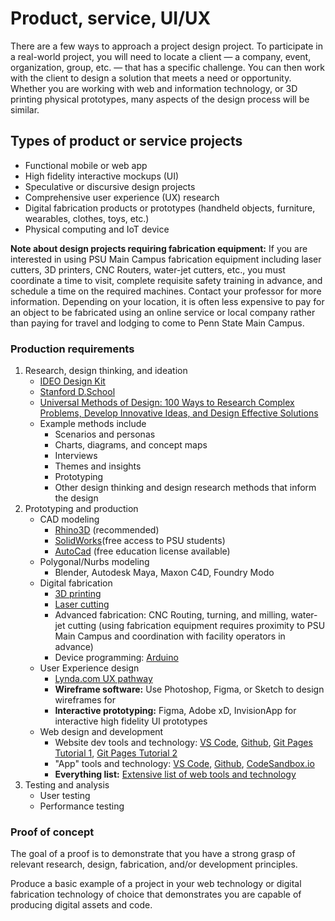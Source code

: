 # Product, service, UI/UX

There are a few ways to approach a project design project. To participate in a real-world project, you will need to locate a client — a company, event, organization, group, etc. — that has a specific challenge. You can then work with the client to design a solution that meets a need or opportunity. Whether you are working with web and information technology, or 3D printing physical prototypes, many aspects of the design process will be similar.

## Types of product or service projects

* Functional mobile or web app
* High fidelity interactive mockups \(UI\)
* Speculative or discursive design projects
* Comprehensive user experience \(UX\) research 
* Digital fabrication products or prototypes \(handheld objects, furniture, wearables, clothes, toys, etc.\)
* Physical computing and IoT device 

**Note about design projects requiring fabrication equipment:** If you are interested in using PSU Main Campus fabrication equipment including laser cutters, 3D printers, CNC Routers, water-jet cutters, etc., you must coordinate a time to visit, complete requisite safety training in advance, and schedule a time on the required machines. Contact your professor for more information. Depending on your location, it is often less expensive to pay for an object to be fabricated using an online service or local company rather than paying for travel and lodging to come to Penn State Main Campus.

### Production requirements

1. Research, design thinking, and ideation
   * [IDEO Design Kit](http://www.designkit.org/methods)
   * [Stanford D.School](https://dschool.stanford.edu/resources/the-bootcamp-bootleg)
   * [Universal Methods of Design: 100 Ways to Research Complex Problems, Develop Innovative Ideas, and Design Effective Solutions](https://www.amazon.com/Universal-Methods-Design-Innovative-Effective/dp/1592537561/)
   * Example methods include
     * Scenarios and personas
     * Charts, diagrams, and concept maps
     * Interviews
     * Themes and insights
     * Prototyping
     * Other design thinking and design research methods that inform the design
2. Prototyping and production
   * CAD modeling
     * [Rhino3D](https://www.rhino3d.com/) \(recommended\)
     * [SolidWorks](https://www.solidworks.com/)\(free access to PSU students\)
     * [AutoCad](https://www.autodesk.com/products/autocad/overview) \(free education license available\)
   * Polygonal/Nurbs modeling
     * Blender, Autodesk Maya, Maxon C4D, Foundry Modo
   * Digital fabrication
     * [3D printing](https://www.shapeways.com)
     * [Laser cutting](https://sendcutsend.com)
     * Advanced fabrication: CNC Routing, turning, and milling, water-jet cutting \(using fabrication equipment requires proximity to PSU Main Campus and coordination with facility operators in advance\)
     * Device programming: [Arduino](https://www.arduino.cc/)
   * User Experience design
     * [Lynda.com UX pathway](https://www.lynda.com/learning-paths/Design/become-a-user-experience-designer)
     * **Wireframe software:** Use Photoshop, Figma, or Sketch to design wireframes for
     * **Interactive prototyping:** Figma, Adobe xD, InvisionApp for interactive high fidelity UI prototypes
   * Web design and development
     * Website dev tools and technology: [VS Code](https://code.visualstudio.com/), [Github](http://github.com), [Git Pages Tutorial 1](https://www.smashingmagazine.com/2014/08/build-blog-jekyll-github-pages/), [Git Pages Tutorial 2](https://www.youtube.com/watch?v=SWVjQsvQocA)
     * "App" tools and technology: [VS Code](https://code.visualstudio.com/), [Github](http://github.com), [CodeSandbox.io](https://codesandbox.io/dashboard/recent)
     * **Everything list:** [Extensive list of web tools and technology](https://free-for.dev/)
3. Testing and analysis
   * User testing
   * Performance testing

### Proof of concept

The goal of a proof is to demonstrate that you have a strong grasp of relevant research, design, fabrication, and/or development principles.

Produce a basic example of a project in your web technology or digital fabrication technology of choice that demonstrates you are capable of producing digital assets and code.

